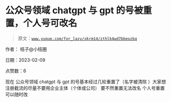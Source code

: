 # 公众号领域 chatgpt 与 gpt 的号被重置，个人号可改名

> 原文：[`www.yuque.com/for_lazy/xkrm14/zthlk4wd7bbeozbq`](https://www.yuque.com/for_lazy/xkrm14/zthlk4wd7bbeozbq)

作者： 桔子@小桔圈

日期：2023-02-09

点赞数：6

现在 公众号领域 chatgpt 与 gpt 的号基本经过几轮重置了（名字被清除 ）大家想注册截流的尽量不要用企业主体（个体或公司） 要不然重置无法改名 个人号重置可以随时改



